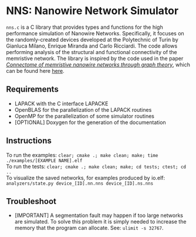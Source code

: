 # NNS: Nanowire Network Simulator

`nns.c` is a C library that provides types and functions for the high performance simulation of Nanowire Networks.
Specifically, it focuses on the randomly-created devices developed at the Polytechnic of Turin by Gianluca Milano, Enrique Miranda and Carlo Ricciardi.
The code allows performing analysis of the structural and functional connectivity of the memristive network.
The library is inspired by the code used in the paper [_Connectome of memristive nanowire networks through graph theory_](https://doi.org/10.1016/j.neunet.2022.02.022), which can be found here [here](https://github.com/MilanoGianluca/Memristive_Nanowire_Networks_Connectome).

## Requirements
- LAPACK with the C interface LAPACKE
- OpenBLAS for the parallelization of the LAPACK routines
- OpenMP for the parallelization of some simulator routines
- [OPTIONAL] Doxygen for the generation of the documentation

## Instructions
To run the examples: `clear; cmake .; make clean; make; time ./examples/[EXAMPLE NAME].elf`</br>
To run the tests: `clear; cmake .; make clean; make; cd tests; ctest; cd ..`</br>
To visualize the saved networks, for examples produced by io.elf: `analyzers/state.py device_[ID].nn.nns device_[ID].ns.nns`

## Troubleshoot
- [IMPORTANT] A segmentation fault may happen if too large networks are simulated. To solve this problem it is simply needed to increase the memory that the program can allocate. See: `ulimit -s 32767`.
